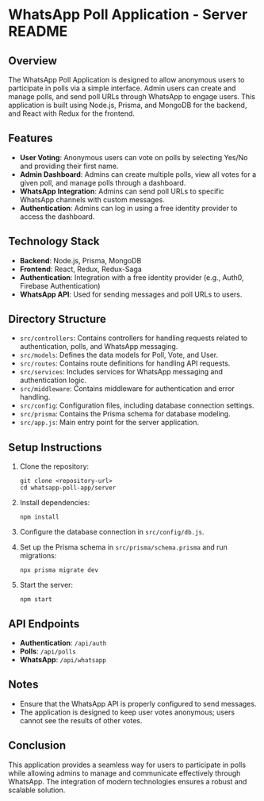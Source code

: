 # WhatsApp Poll Application - Server README

## Overview
The WhatsApp Poll Application is designed to allow anonymous users to participate in polls via a simple interface. Admin users can create and manage polls, and send poll URLs through WhatsApp to engage users. This application is built using Node.js, Prisma, and MongoDB for the backend, and React with Redux for the frontend.

## Features
- **User Voting**: Anonymous users can vote on polls by selecting Yes/No and providing their first name.
- **Admin Dashboard**: Admins can create multiple polls, view all votes for a given poll, and manage polls through a dashboard.
- **WhatsApp Integration**: Admins can send poll URLs to specific WhatsApp channels with custom messages.
- **Authentication**: Admins can log in using a free identity provider to access the dashboard.

## Technology Stack
- **Backend**: Node.js, Prisma, MongoDB
- **Frontend**: React, Redux, Redux-Saga
- **Authentication**: Integration with a free identity provider (e.g., Auth0, Firebase Authentication)
- **WhatsApp API**: Used for sending messages and poll URLs to users.

## Directory Structure
- `src/controllers`: Contains controllers for handling requests related to authentication, polls, and WhatsApp messaging.
- `src/models`: Defines the data models for Poll, Vote, and User.
- `src/routes`: Contains route definitions for handling API requests.
- `src/services`: Includes services for WhatsApp messaging and authentication logic.
- `src/middleware`: Contains middleware for authentication and error handling.
- `src/config`: Configuration files, including database connection settings.
- `src/prisma`: Contains the Prisma schema for database modeling.
- `src/app.js`: Main entry point for the server application.

## Setup Instructions
1. Clone the repository:
   ```
   git clone <repository-url>
   cd whatsapp-poll-app/server
   ```

2. Install dependencies:
   ```
   npm install
   ```

3. Configure the database connection in `src/config/db.js`.

4. Set up the Prisma schema in `src/prisma/schema.prisma` and run migrations:
   ```
   npx prisma migrate dev
   ```

5. Start the server:
   ```
   npm start
   ```

## API Endpoints
- **Authentication**: `/api/auth`
- **Polls**: `/api/polls`
- **WhatsApp**: `/api/whatsapp`

## Notes
- Ensure that the WhatsApp API is properly configured to send messages.
- The application is designed to keep user votes anonymous; users cannot see the results of other votes.

## Conclusion
This application provides a seamless way for users to participate in polls while allowing admins to manage and communicate effectively through WhatsApp. The integration of modern technologies ensures a robust and scalable solution.